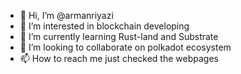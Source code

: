 - 👋 Hi, I’m @armanriyazi
- 👀 I’m interested in blockchain developing
- 🌱 I’m currently learning Rust-land and Substrate
- 💞️ I’m looking to collaborate on polkadot ecosystem
- 📫 How to reach me just checked the webpages

<!---
armanriyazi/armanriyazi is a ✨ special ✨ repository because its `README.md` (this file) appears on your GitHub profile.
You can click the Preview link to take a look at your changes.
--->
